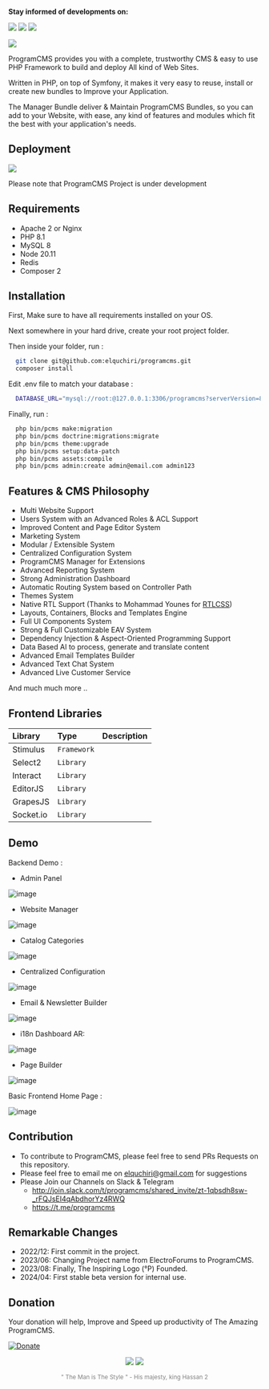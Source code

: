 <b>Stay informed of developments on:</b>
<p>
<a href="https://t.me/programcms"><img src="https://img.shields.io/badge/Chat-Telegram-blue.svg"></a>
<a href="http://join.slack.com/t/programcms/shared_invite/zt-1qbsdh8sw-_rFQJsEI4qAbdhorYz4RWQ"><img src="https://img.shields.io/badge/Chat-Slack-2EB67D.svg"></a>
<a href="https://www.startimes.com/f.aspx?t=38856528"><img src="https://img.shields.io/badge/Forum AR-Startimes-333333.svg"></a>
</p>
<p><img src="https://raw.githubusercontent.com/elquchiri/programcms/master/public/images/programcms-logo-presentation.png"></p>

ProgramCMS provides you with a complete, trustworthy CMS & easy to use PHP Framework to build and deploy All kind of Web Sites.

Written in PHP, on top of Symfony, it makes it very easy to reuse, install or create new bundles to Improve your Application.

The Manager Bundle deliver & Maintain ProgramCMS Bundles, so you can add to your Website, with ease, any kind of features and modules which fit the best with your application's needs.

## Deployment
![](https://img.shields.io/github/last-commit/elquchiri/programcms?label=In%20Active%20Development)

Please note that ProgramCMS Project is under development

## Requirements

- Apache 2 or Nginx
- PHP 8.1
- MySQL 8
- Node 20.11
- Redis
- Composer 2

## Installation

First, Make sure to have all requirements installed on your OS.

Next somewhere in your hard drive, create your root project folder.

Then inside your folder, run :

```bash
  git clone git@github.com:elquchiri/programcms.git
  composer install
```

Edit .env file to match your database :
```bash
  DATABASE_URL="mysql://root:@127.0.0.1:3306/programcms?serverVersion=8&charset=utf8mb4"
```

Finally, run :
```bash
  php bin/pcms make:migration
  php bin/pcms doctrine:migrations:migrate
  php bin/pcms theme:upgrade
  php bin/pcms setup:data-patch
  php bin/pcms assets:compile
  php bin/pcms admin:create admin@email.com admin123
```


## Features & CMS Philosophy

- Multi Website Support
- Users System with an Advanced Roles & ACL Support
- Improved Content and Page Editor System
- Marketing System
- Modular / Extensible System
- Centralized Configuration System
- ProgramCMS Manager for Extensions
- Advanced Reporting System
- Strong Administration Dashboard
- Automatic Routing System based on Controller Path
- Themes System
- Native RTL Support (Thanks to Mohammad Younes for <a href="https://rtlcss.com/index.html">RTLCSS</a>)
- Layouts, Containers, Blocks and Templates Engine
- Full UI Components System
- Strong & Full Customizable EAV System
- Dependency Injection & Aspect-Oriented Programming Support
- Data Based AI to process, generate and translate content
- Advanced Email Templates Builder
- Advanced Text Chat System
- Advanced Live Customer Service

And much much more ..
## Frontend Libraries
| Library   | Type     | Description                |
| :-------- | :------- | :------------------------- |
| Stimulus | `Framework` |  |
| Select2 | `Library` |  |
| Interact | `Library` |  |
| EditorJS | `Library` |  |
| GrapesJS | `Library` |  |
| Socket.io | `Library` |  |

## Demo

Backend Demo :

- Admin Panel

![image](public/images/backend-admin-login-demo.png)

- Website Manager

![image](public/images/backend-website-demo.png)

- Catalog Categories

![image](public/images/backend-category-demo.png)

- Centralized Configuration

![image](public/images/backend-config-demo.png)

- Email & Newsletter Builder

![image](public/images/backend-email-builder-demo.png)

- i18n Dashboard AR:

![image](public/images/dashboard-ar.png)

- Page Builder

![image](public/images/backend-page-builder-demo.png)

Basic Frontend Home Page :

![image](public/images/frontend-demo.png)


## Contribution

- To contribute to ProgramCMS, please feel free to send PRs Requests on this repository.
- Please feel free to email me on [elquchiri@gmail.com](mailto:elquchiri@gmail.com) for suggestions
- Please Join our Channels on Slack & Telegram
   - http://join.slack.com/t/programcms/shared_invite/zt-1qbsdh8sw-_rFQJsEI4qAbdhorYz4RWQ
   - https://t.me/programcms

## Remarkable Changes

- 2022/12: First commit in the project.
- 2023/06: Changing Project name from ElectroForums to ProgramCMS.
- 2023/08: Finally, The Inspiring Logo (°P) Founded.
- 2024/04: First stable beta version for internal use.
## Donation

Your donation will help, Improve and Speed up productivity of The Amazing ProgramCMS.

[![Donate](https://img.shields.io/badge/Donate-Buymeacoffee-green.svg)](https://www.buymeacoffee.com/elquchiriw?new=1)

<p align="center">
<img src="https://raw.githubusercontent.com/elquchiri/programcms/master/public/images/logo.png">
<img src="https://raw.githubusercontent.com/elquchiri/programcms/master/public/images/logo-anime.png">
</p>

<p align="center">
<small style="color: gray;">" The Man is The Style " - His majesty, king Hassan 2</small>
</p>